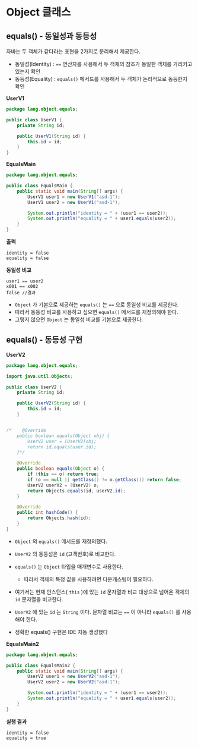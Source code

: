 # Object 클래스

## equals() - 동일성과 동등성
자바는 두 객체가 같다라는 표현을 2가지로 분리해서 제공한다.

- 동일성(Identity) : `==` 연산자를 사용해서 두 객체의 참조가 동일한 객체를 가리키고 있는지 확인
- 동등성(Equality) : `equals()`	 메서드를 사용해서 두 객체가 논리적으로 동등한지 확인 

**UserV1**
```java
package lang.object.equals;

public class UserV1 {
    private String id;

    public UserV1(String id) {
        this.id = id;
    }
}
```

**EqualsMain**
```java
package lang.object.equals;

public class EqualsMain {
    public static void main(String[] args) {
        UserV1 user1 = new UserV1("asd-1");
        UserV1 user2 = new UserV1("asd-1");

        System.out.println("identity = " + (user1 == user2));
        System.out.println("equality = " + user1.equals(user2));
    }
}
```
**출력**
```text
identity = false
equality = false
```
**동일성 비교**
```
user1 == user2
x001 == x002
false //결과
```
- `Object` 가 기본으로 제공하는 `equals()` 는 `==` 으로 동일성 비교를 제공한다.
- 따라서 동등성 비교를 사용하고 싶으면 `equals()` 메서드를 재정의해야 한다. 
- 그렇지 않으면 `Object` 는 동일성 비교를 기본으로 제공한다.

## equals() - 동등성 구현
**UserV2**
```java
package lang.object.equals;

import java.util.Objects;

public class UserV2 {
    private String id;

    public UserV2(String id) {
        this.id = id;
    }


/*    @Override
    public boolean equals(Object obj) {
        UserV2 user = (UserV2)obj;
        return id.equals(user.id);
    }*/

    @Override
    public boolean equals(Object o) {
        if (this == o) return true;
        if (o == null || getClass() != o.getClass()) return false;
        UserV2 userV2 = (UserV2) o;
        return Objects.equals(id, userV2.id);
    }

    @Override
    public int hashCode() {
        return Objects.hash(id);
    }
}
```
- `Object` 의 `equals()` 메서드를 재정의했다.
- `UserV2` 의 동등성은 `id` (고객번호)로 비교한다.
- `equals()` 는 `Object` 타입을 매개변수로 사용한다. 
	- 따라서 객체의 특정 값을 사용하려면 다운캐스팅이 필요하다.
- 여기서는 현재 인스턴스( `this` )에 있는 `id` 문자열과 비교 대상으로 넘어온 객체의 `id` 문자열을 비교한다.
- `UserV2` 에 있는 `id` 는 `String` 이다. 문자열 비교는 `==` 이 아니라 `equals()` 를 사용해야 한다.

- 정확한 equals() 구현은 IDE 자동 생성했다

**EqualsMain2**
```java
package lang.object.equals;

public class EqualsMain2 {
    public static void main(String[] args) {
        UserV2 user1 = new UserV2("asd-1");
        UserV2 user2 = new UserV2("asd-1");

        System.out.println("identity = " + (user1 == user2));
        System.out.println("equality = " + user1.equals(user2));
    }
}
```
**실행 결과**
```
identity = false
equality = true
```
